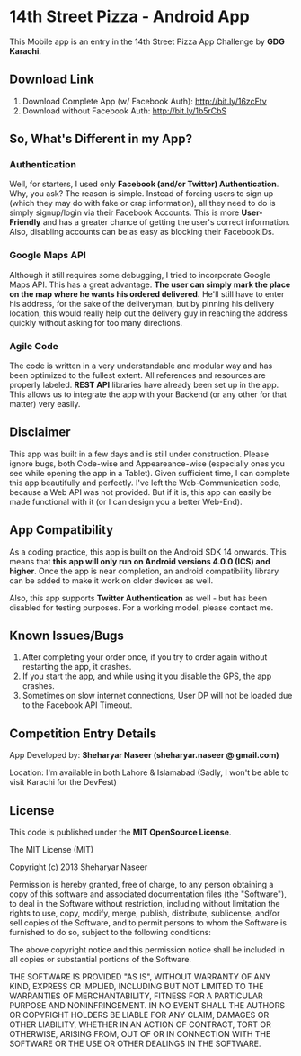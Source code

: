 14th Street Pizza - Android App
===============================

This Mobile app is an entry in the 14th Street Pizza App Challenge by **GDG Karachi**.


Download Link
-------------

1. Download Complete App (w/ Facebook Auth): http://bit.ly/16zcFtv
2. Download without Facebook Auth: http://bit.ly/1b5rCbS


So, What's Different in my App?
-------------------------------

### Authentication

Well, for starters, I used only **Facebook (and/or Twitter) Authentication**. Why, you ask? The reason is simple. Instead of forcing users to sign up (which they may do with fake or crap information), all they need to do is simply signup/login via their Facebook Accounts. This is more **User-Friendly** and has a greater chance of getting the user's correct information. Also, disabling accounts can be as easy as blocking their FacebookIDs.

### Google Maps API

Although it still requires some debugging, I tried to incorporate Google Maps API. This has a great advantage. **The user can simply mark the place on the map where he wants his ordered delivered.** He'll still have to enter his address, for the sake of the deliveryman, but by pinning his delivery location, this would really help out the delivery guy in reaching the address quickly without asking for too many directions.

### Agile Code

The code is written in a very understandable and modular way and has been optimized to the fullest extent. All references and resources are properly labeled. **REST API** libraries have already been set up in the app. This allows us to integrate the app with your Backend (or any other for that matter) very easily. 


Disclaimer
----------

This app was built in a few days and is still under construction. Please ignore bugs, both Code-wise and Appeareance-wise (especially ones you see while opening the app in a Tablet). Given sufficient time, I can complete this app beautifully and perfectly. I've left the Web-Communication code, because a Web API was not provided. But if it is, this app can easily be made functional with it (or I can design you a better Web-End).


App Compatibility
-----------------

As a coding practice, this app is built on the Android SDK 14 onwards. This means that **this app will only run on Android versions 4.0.0 (ICS) and higher**. Once the app is near completion, an android compatibility library can be added to make it work on older devices as well.

Also, this app supports **Twitter Authentication** as well - but has been disabled for testing purposes. For a working model, please contact me.


Known Issues/Bugs
-----------------

1. After completing your order once, if you try to order again without restarting the app, it crashes.
2. If you start the app, and while using it you disable the GPS, the app crashes.
3. Sometimes on slow internet connections, User DP will not be loaded due to the Facebook API Timeout.


Competition Entry Details
-------------------------

App Developed by: **Sheharyar Naseer (sheharyar.naseer @ gmail.com)**

Location: I'm available in both Lahore & Islamabad (Sadly, I won't be able to visit Karachi for the DevFest)


License
-------

This code is published under the **MIT OpenSource License**.


The MIT License (MIT)

Copyright (c) 2013 Sheharyar Naseer

Permission is hereby granted, free of charge, to any person obtaining a copy 
of this software and associated documentation files (the "Software"), to deal 
in the Software without restriction, including without limitation the rights 
to use, copy, modify, merge, publish, distribute, sublicense, and/or sell 
copies of the Software, and to permit persons to whom the Software is 
furnished to do so, subject to the following conditions: 
 
The above copyright notice and this permission notice shall be included in 
all copies or substantial portions of the Software. 
 
THE SOFTWARE IS PROVIDED "AS IS", WITHOUT WARRANTY OF ANY KIND, EXPRESS OR 
IMPLIED, INCLUDING BUT NOT LIMITED TO THE WARRANTIES OF MERCHANTABILITY, 
FITNESS FOR A PARTICULAR PURPOSE AND NONINFRINGEMENT. IN NO EVENT SHALL THE 
AUTHORS OR COPYRIGHT HOLDERS BE LIABLE FOR ANY CLAIM, DAMAGES OR OTHER 
LIABILITY, WHETHER IN AN ACTION OF CONTRACT, TORT OR OTHERWISE, ARISING FROM, 
OUT OF OR IN CONNECTION WITH THE SOFTWARE OR THE USE OR OTHER DEALINGS IN 
THE SOFTWARE. 
 
